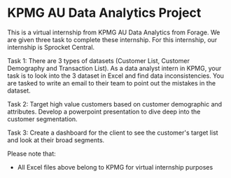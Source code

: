 # KPMG AU Data Analytics Project

This is a virtual internship from KPMG AU Data Analytics from Forage. We are given three task to complete these internship. For this internship, our internship is Sprocket Central. 

Task 1: There are 3 types of datasets (Customer List, Customer Demography and Transaction List). As a data analyst intern in KPMG, your task is to look into the 3 dataset in Excel and find data inconsistencies. You are tasked to write an email to their team to point out the mistakes in the dataset.

Task 2: Target high value customers based on customer demographic and attributes. Develop a powerpoint presentation to dive deep into the customer segmentation.

Task 3: Create a dashboard for the client to see the customer's target list and look at their broad segments. 

Please note that:
- All Excel files above belong to KPMG for virtual internship purposes

